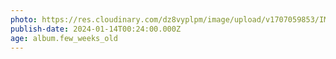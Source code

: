 ```yaml
---
photo: https://res.cloudinary.com/dz8vyplpm/image/upload/v1707059853/IMG_8370_p0hau9.jpg
publish-date: 2024-01-14T00:24:00.000Z
age: album.few_weeks_old
---
```


